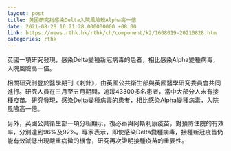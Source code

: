```yaml
---
layout: post
title: 英國研究指感染Delta入院風險較Alpha高一倍
date: 2021-08-28 16:21:28.000000000 +08:00
link: https://news.rthk.hk/rthk/ch/component/k2/1608019-20210828.htm
categories: rthk
---
```


英國一項研究發現，感染Delta變種新冠病毒的患者，相比感染Alpha變種病毒，入院風險高一倍。

相關研究刊登於醫學期刊《刺針》，由英國公共衛生部與英國醫學研究委員會共同進行。研究人員在三月至五月期間，追蹤43300多名患者，當中大部分人未有接種疫苗。研究發現，感染Delta變種病毒的患者，相比感染Alpha變種病毒，入院風險高一倍。

另外，英國公共衛生部一項分析顯示，復必泰與阿斯利康疫苗，對預防住院的有效率，分別達到96%及92%。專家表示，即使感染Delta變種病毒，接種新冠疫苗仍能有效減低出現嚴重病徵的機會，研究再次證明接種疫苗的重要性。
